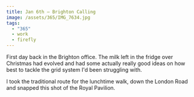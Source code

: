 ```yaml
---
title: Jan 6th — Brighton Calling
image: /assets/365/IMG_7634.jpg
tags:
  - "365"
  - work
  - firefly
---
```

First day back in the Brighton office. The milk left in the fridge over Christmas had evolved and had some actually really good ideas on how best to tackle the grid system I'd been struggling with.

I took the traditional route for the lunchtime walk, down the London Road and snapped this shot of the Royal Pavilion.